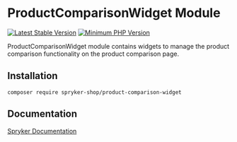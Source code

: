 # ProductComparisonWidget Module
[![Latest Stable Version](https://poser.pugx.org/spryker-shop/product-comparison-widget/v/stable.svg)](https://packagist.org/packages/spryker-shop/product-comparison-widget)
[![Minimum PHP Version](https://img.shields.io/badge/php-%3E%3D%208.2-8892BF.svg)](https://php.net/)

ProductComparisonWidget module contains widgets to manage the product comparison functionality on the product comparison page.

## Installation

```
composer require spryker-shop/product-comparison-widget
```

## Documentation

[Spryker Documentation](https://docs.spryker.com)
